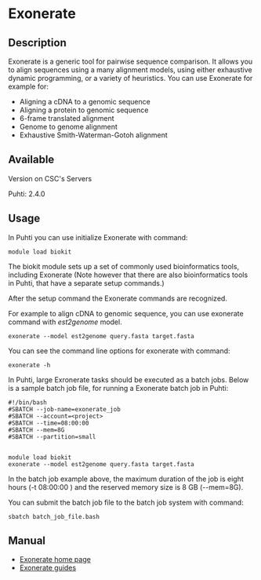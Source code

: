 # Exonerate

## Description

Exonerate is a generic tool for pairwise sequence comparison. It allows you to align sequences using a many alignment models, 
using either exhaustive dynamic programming, or a variety of heuristics. You can use Exonerate for example for:

*   Aligning a cDNA to a genomic sequence
*   Aligning a protein to genomic sequence
*   6-frame translated alignment
*   Genome to genome alignment
*   Exhaustive Smith-Waterman-Gotoh alignment

## Available
Version on CSC's Servers

Puhti: 2.4.0

## Usage

In Puhti you can use initialize Exonerate with command:
```text
module load biokit
```
The biokit module sets up a set of commonly used bioinformatics tools, including Exonerate 
(Note however that there are also bioinformatics tools in Puhti, that have a separate setup commands.)

After the setup command the Exonerate commands are recognized.

For example to align cDNA to genomic sequence, you can use exonerate command with _est2genome_ model.
```text
exonerate --model est2genome query.fasta target.fasta
```
You can see the command line options for exonerate with command:
```text
exonerate -h
```
 
In Puhti, large Exronerate tasks should be executed as a batch jobs. Below is a sample batch job file, for running a 
Exonerate batch job in Puhti:

```text
#!/bin/bash
#SBATCH --job-name=exonerate_job
#SBATCH --account=<project>
#SBATCH --time=08:00:00
#SBATCH --mem=8G
#SBATCH --partition=small


module load biokit
exonerate --model est2genome query.fasta target.fasta
```

In the batch job example above, the maximum duration of the job is eight hours (-t 08:00:00 ) and the reserved memory size is 8 GB (--mem=8G).

You can submit the batch job file to the batch job system with command:
```text
sbatch batch_job_file.bash
```

## Manual

*   [Exonerate home page](https://github.com/nathanweeks/exonerate)
*   [Exonerate guides](https://www.animalgenome.org/bioinfo/resources/manuals/exonerate/)

